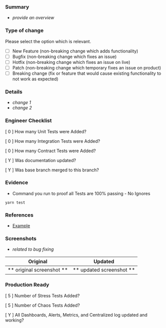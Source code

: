 ### Summary
- _provide an overview_

### Type of change

Please select the option which is relevant.

- [ ] New Feature (non-breaking change which adds functionality)
- [ ] Bugfix (non-breaking change which fixes an issue)
- [ ] Hotfix (non-breaking change which fixes an issue on live)
- [ ] Patch (non-breaking change which temporary fixes an issue on product)
- [ ] Breaking change (fix or feature that would cause existing functionality to not work as expected)

### Details
- _change 1_
- _change 2_

### Engineer Checklist
[ 0 ] How many Unit Tests were Added?

[ 0 ] How many Integration Tests were Added?

[ 0 ] How many Contract Tests were Added?

[ Y ] Was documentation updated?

[ Y ] Was base branch merged to this branch?

### Evidence
- Command you run to proof all Tests are 100% passing - No Ignores
```
yarn test
```

### References
- [Example](www.dulanwirajith.com)

### Screenshots
- _related to bug fixing_

|         Original          |         Updated          |
|:-------------------------:|:------------------------:|
| ** original screenshot ** | ** updated screenshot ** |

### Production Ready
[ 5 ] Number of Stress Tests Added?

[ 5 ] Number of Chaos Tests Added?

[ Y ] All Dashboards, Alerts, Metrics, and Centralized log updated and working?